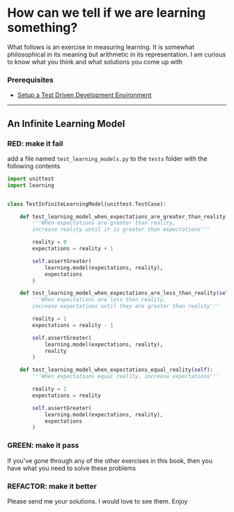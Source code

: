 # How can we tell if we are learning something?

What follows is an exercise in measuring learning. It is somewhat philosophical in its meaning but arithmetic in its representation. I am curious to know what you think and what solutions you come up with

### Prerequisites

- [Setup a Test Driven Development Environment](./TDD_SETUP.md)

---

## An Infinite Learning Model

### RED: make it fail

add a file named `test_learning_models.py` to the `tests` folder with the following contents

```python
import unittest
import learning


class TestInfiniteLearningModel(unittest.TestCase):

    def test_learning_model_when_expectations_are_greater_than_reality(self):
        '''When expectations are greater than reality,
        increase reality until it is greater than expectations'''

        reality = 0
        expectations = reality + 1

        self.assertGreater(
            learning.model(expectations, reality),
            expectations
        )

    def test_learning_model_when_expectations_are_less_than_reality(self):
        '''When expectations are less than reality,
        increase expectations until they are greater than reality'''

        reality = 1
        expectations = reality - 1

        self.assertGreater(
            learning.model(expectations, reality),
            reality
        )

    def test_learning_model_when_expectations_equal_reality(self):
        '''When expectations equal reality, increase expectations'''

        reality = 1
        expectations = reality

        self.assertGreater(
            learning.model(expectations, reality),
            expectations
        )
```

### GREEN: make it pass

If you've gone through any of the other exercises in this book, then you have what you need to solve these problems

### REFACTOR: make it better

Please send me your solutions. I would love to see them. Enjoy
